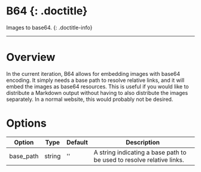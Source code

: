 # B64 {: .doctitle}
Images to base64.
{: .doctitle-info}

---

# Overview
In the current iteration, B64 allows for embedding images with base64 encoding.  It simply needs a base path to resolve relative links, and it will embed the images as base64 resources.  This is useful if you would like to distribute a Markdown output without having to also distribute the images separately.  In a normal website, this would probably not be desired.

# Options

| Option    | Type | Default | Description |
|-----------|------|---------|-------------|
| base_path | string | '' | A string indicating a base path to be used to resolve relative links. |
